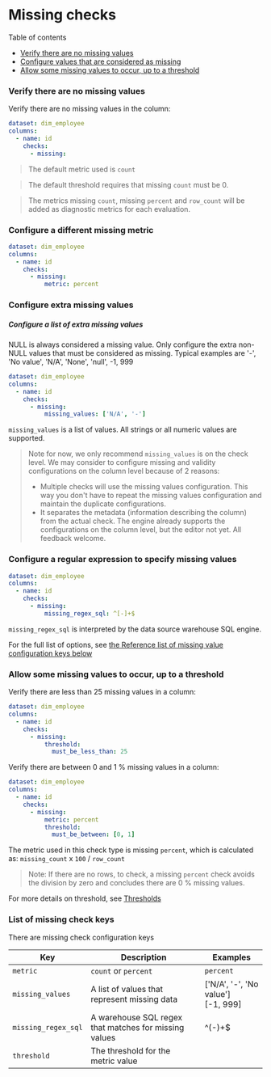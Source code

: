 # Missing checks

Table of contents
* [Verify there are no missing values](#verify-there-are-no-missing-values)
* [Configure values that are considered as missing](#configure-values-that-are-considered-as-missing)
* [Allow some missing values to occur, up to a threshold](#allow-some-missing-values-to-occur-up-to-a-threshold)

### Verify there are no missing values

Verify there are no missing values in the column: 

```yaml
dataset: dim_employee
columns:
  - name: id
    checks:
      - missing:
```

> The default metric used is `count`

> The default threshold requires that missing `count` must be 0.

> The metrics missing `count`, missing `percent` and `row_count` will be added 
> as diagnostic metrics for each evaluation. 

### Configure a different missing metric

```yaml
dataset: dim_employee
columns:
  - name: id
    checks:
      - missing:
          metric: percent
```

### Configure extra missing values

##### Configure a list of extra missing values

NULL is always considered a missing value.  Only configure the extra 
non-NULL values that must be considered as missing. Typical examples are 
'-', 'No value', 'N/A', 'None', 'null', -1, 999


```yaml
dataset: dim_employee
columns:
  - name: id
    checks:
      - missing:
          missing_values: ['N/A', '-']
```

`missing_values` is a list of values.  All strings or all numeric values are supported.

> Note for now, we only recommend `missing_values` is on the check level. We may consider 
> to configure missing and validity configurations on the column level because 
> of 2 reasons:
> * Multiple checks will use the missing values configuration.  This way you don't have to 
>   repeat the missing values configuration and maintain the duplicate configurations. 
> * It separates the metadata (information describing the column) from the actual check.
> The engine already supports the configurations on the column level, but the editor not yet. 
> All feedback welcome.

### Configure a regular expression to specify missing values

```yaml
dataset: dim_employee
columns:
  - name: id
    checks:
      - missing:
          missing_regex_sql: ^[-]+$
```

`missing_regex_sql` is interpreted by the data source warehouse SQL engine.

For the full list of options, see [the Reference list of missing value configuration keys below](#list-of-missing-value-configuration-keys) 

### Allow some missing values to occur, up to a threshold

Verify there are less than 25 missing values in a column:

```yaml
dataset: dim_employee
columns:
  - name: id
    checks:
      - missing:
          threshold:
            must_be_less_than: 25
```

Verify there are between 0 and 1 % missing values in a column:

```yaml
dataset: dim_employee
columns:
  - name: id
    checks:
      - missing:
          metric: percent
          threshold:
            must_be_between: [0, 1]
```

The metric used in this check type is missing `percent`, which is calculated 
as: `missing_count` x `100` / `row_count`

> Note: If there are no rows, to check, a missing `percent` check avoids the 
> division by zero and concludes there are 0 % missing values.  

For more details on threshold, see [Thresholds](thresholds.md) 

### List of missing check keys

There are missing check configuration keys 

| Key                 | Description                                           | Examples                               |
|---------------------|-------------------------------------------------------|----------------------------------------|
| `metric`            | `count` or `percent`                                  | `percent`                              |
| `missing_values`    | A list of values that represent missing data          | ['N/A', '-', 'No value']<br/>[-1, 999] |
| `missing_regex_sql` | A warehouse SQL regex that matches for missing values | ^(-)+$                                 |
| `threshold`         | The threshold for the metric value                    |                                        |
